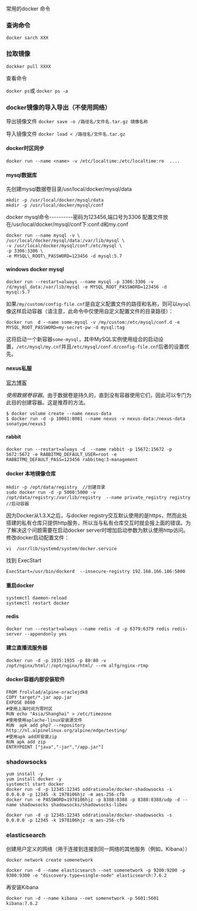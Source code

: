 常用的docker 命令

### 查询命令

`docker sarch XXX`

### 拉取镜像

`dockker pull XXXX`

查看命令

`docker ps`或 `docker ps -a`
### docker镜像的导入导出（不使用网络）
导出镜像文件
```docker save -o /路径名/文件名.tar.gz 镜像名称```

导入镜像文件
```docker load < /路径名/文件名.tar.gz```

#### docker时区同步

` docker run --name <name> -v /etc/localtime:/etc/localtime:ro  .... `

#### mysql数据库

先创建mysql数据卷目录/usr/local/docker/mysql/data

```
mkdir -p /usr/local/docker/mysql/data
mkdir -p /usr/local/docker/mysql/conf
```

docker mysql命令----------密码为123456,端口号为3306 配置文件放在/usr/local/docker/mysql/conf下:conf.d和my.conf

```
docker run --name mysql -v \
/usr/local/docker/mysql/data:/var/lib/mysql \
-v /usr/local/docker/mysql/conf:/etc/mysql \
-p 3306:3306 \
-e MYSQL\_ROOT\_PASSWORD=123456 -d mysql:5.7
```
#### windows docker mysql
```
docker run --restart=always --name mysql -p 3306:3306 -v /d/mysql_data:/var/lib/mysql -e MYSQL_ROOT_PASSWORD=123456 -d mysql:5.7
```

如果`/my/custom/config-file.cnf`是自定义配置文件的路径和名称，则可以`mysql`像这样启动容器（请注意，此命令中仅使用自定义配置文件的目录路径）：

```
docker run  d --name some-mysql -v /my/custom:/etc/mysql/conf.d -e MYSQL_ROOT_PASSWORD=my-secret-pw -d mysql:tag
```

这将启动一个新容器`some-mysql`，其中MySQL实例使用组合的启动设置，`/etc/mysql/my.cnf`并且`/etc/mysql/conf.d/config-file.cnf`后者的设置优先。

#### nexus私服

[官方博客](https://github.com/sonatype/docker-nexus3)

*使用数据卷容器*。由于数据卷是持久的，直到没有容器使用它们，因此可以专门为此目的创建容器。这是推荐的方法。

```
$ docker volume create --name nexus-data
$ docker run -d -p 10081:8081 --name nexus -v nexus-data:/nexus-data sonatype/nexus3
```
#### rabbit
```
docker run --restart=always -d  --name rabbit -p 15672:15672 -p 5672:5672 -e RABBITMQ_DEFAULT_USER=root -e RABBITMQ_DEFAULT_PASS=123456 rabbitmq:3-management
```
#### docker 本地镜像仓库
```
mkdir -p /opt/data/registry  //创建目录
sudo docker run -d -p 5000:5000 -v /opt/data/registry:/var/lib/registry  --name private_registry registry  //启动容器
```
因为Docker从1.3.X之后，与docker registry交互默认使用的是https，然而此处搭建的私有仓库只提供http服务，所以当与私有仓库交互时就会报上面的错误。为了解决这个问题需要在启动docker server时增加启动参数为默认使用http访问。修改docker启动配置文件：

`vi  /usr/lib/systemd/system/docker.service`

找到 ExecStart

`ExecStart=/usr/bin/dockerd  --insecure-registry 192.168.166.186:5000`

#### 重启docker
```
systemctl daemon-reload
systemctl restart docker
```
#### redis
```
docker run --restart=always --name redis -d -p 6379:6379 redis redis-server --appendonly yes
```
#### 建立直播流服务器
```
docker run -d -p 1935:1935 -p 80:80 -v /opt/nginx/html/:/opt/nginx/html/ --rm alfg/nginx-rtmp
```
#### docker容器内部安装软件
```
FROM frolvlad/alpine-oraclejdk8
COPY target/*.jar app.jar
EXPOSE 8080
#使用上海时间为零时区
RUN echo "Asia/Shanghai" > /etc/timezone
#使用使用aplache-linux安装源文件
RUN  apk add php7 --repository http://nl.alpinelinux.org/alpine/edge/testing/
#使用apk add并安装zip
RUN apk add zip
ENTRYPOINT ["java","-jar","/app.jar"]
```

### shadowsocks

```
yum install -y
yum install docker -y
systemctl start docker
docker run -d -p 12345:12345 oddrationale/docker-shadowsocks -s 0.0.0.0 -p 12345 -k 1978106hjz -m aes-256-cfb
docker run -e PASSWORD=1978106hjz -p 8388:8388 -p 8388:8388/udp -d --name shadowsocks shadowsocks/shadowsocks-libev

docker run -d -p 12345:12345 oddrationale/docker-shadowsocks -s 0.0.0.0 -p 12345 -k 1978106hjz -m aes-256-cfb
```

### elasticsearch
创建用户定义的网络（用于连接到连接到同一网络的其他服务（例如，Kibana））
```
docker network create somenetwork
```
```
docker run -d --name elasticsearch --net somenetwork -p 9200:9200 -p 9300:9300 -e "discovery.type=single-node" elasticsearch:7.6.2
```
再安装Kibana
```
docker run -d --name kibana --net somenetwork -p 5601:5601 kibana:7.6.2
```

